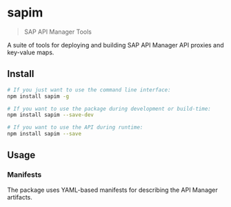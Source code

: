 # sapim
> SAP API Manager Tools

A suite of tools for deploying and building SAP API Manager API proxies and key-value maps.

## Install

```sh
# If you just want to use the command line interface:
npm install sapim -g

# If you want to use the package during development or build-time:
npm install sapim --save-dev

# If you want to use the API during runtime: 
npm install sapim --save
```

## Usage
### Manifests
The package uses YAML-based manifests for describing the API Manager artifacts.

